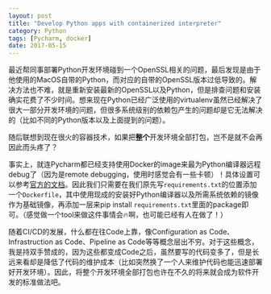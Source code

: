 ```yaml
---
layout: post
title: "Develop Python apps with containerized interpreter"
category: Python
tags: [Pycharm, docker]
date: 2017-05-15
---
```


最近帮同事部署Python开发环境碰到一个OpenSSL相关的问题，最后发现是由于他使用的MacOS自带的Python，而对应的自带的OpenSSL版本过低导致的。解决方法也不难，就是重新安装最新的OpenSSL以及Python，但是排查问题和安装确实花费了不少时间。想来现在Python已经广泛使用的virtualenv虽然已经解决了很大一部分开发环境的问题，但很多系统级别的依赖包产生的问题却是它无法解决的（比如不同的Python版本以及上面提到的问题）。

随后联想到现在很火的容器技术，如果把**整个**开发环境全部打包，岂不是就不会再因此而头疼了？

事实上，就连Pycharm都已经支持使用Docker的image来最为Python编译器远程debug了（因为是remote debugging，使用时感觉会有一些卡顿）！具体设置可以参考[官方的文档](https://blog.jetbrains.com/pycharm/2015/12/using-docker-in-pycharm/)。因此我们只需要在我们原先写`requirements.txt`的位置添加一个`Dockerfile`，其中使用现成的安装好Python编译器以及所需系统依赖的镜像作为基础镜像，再添加一层来pip install `requirements.txt`里面的package即可。（感觉做一个tool来做这件事情会🔥啊，也可能已经有人在做了！）

随着CI/CD的发展，什么都在往Code上靠，像Configuration as Code、Infrastruction as Code、Pipeline as Code等等概念层出不穷。对于这些概念，我是持双手赞成的，因为这些都变成Code之后，虽然要写的代码变多了，但是长远来看却是降低了代码的维护成本（比如突然换了一个人来维护代码也能迅速部署好开发环境）。因此，将整个开发环境全部打包也许在不久的将来就会成为软件开发的标准做法吧。